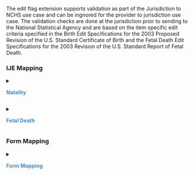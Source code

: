 The edit flag extension supports validation as part of the Jurisdiction to NCHS use case and can be ingnored for the provider to jurisdiction use case.  The validation checks  are done at the jurisdiction prior to sending to the National Statistical Agency and are based on the item specific edit criteria specified in the Birth Edit Specifications for the 2003 Proposed Revision of the U.S. Standard Certificate of Birth and the Fetal Death Edit Specifications for the 2003 Revision of the U.S. Standard Report of Fetal Death.

### IJE Mapping

<style>
 .context-menu {cursor: context-menu; color: #438bca;}
 .context-menu:hover {opacity: 0.5;}
</style>
<details>

<summary>

<strong class='context-menu' > Natality </strong>

</summary>
<table class='grid'>
<thead>
  <tr>
    <th style='text-align: center'><strong>Use Case</strong></th>
    <th><strong>#</strong></th>
    <th><strong>Description</strong></th>
    <th><strong>IJE Name</strong></th>
    <th><strong>Field</strong></th>
    <th><strong>Type</strong></th>
    <th><strong>Value Set/Comments</strong></th>
  </tr>
</thead>
<tbody>
<tr>
  <td style='text-align: center'>Natality</td>
  <td>166</td>
  <td>Risk Factors--Number Previous Cesareans</td>
  <td>NPCES</td>
  <td>value</td>
  <td>integer</td>
  <td></td>
</tr>
<tr>
  <td style='text-align: center'>Natality</td>
  <td>167</td>
  <td>Risk Factors--Number Previous Cesareans--Edit Flag</td>
  <td>NPCES_BYPASS</td>
  <td>value.extension[bypassEditFlag].value</td>
  <td>codeable</td>
  <td><a href='ValueSet-ValueSet-number-previous-cesareans-edit-flags.html'>NumberPreviousCesareansEditFlagsVS</a>, <br />See <a href='usage.html#handling-of-edit-flags'>Handling of edit flags</a> </td>
</tr>

</tbody>
</table>

</details>
<p></p>

<details>

<summary>

<strong class='context-menu'> Fetal Death </strong>

</summary>
<table class='grid'>
<thead>
  <tr>
    <th style='text-align: center'><strong>Use Case</strong></th>
    <th><strong>#</strong></th>
    <th><strong>Description</strong></th>
    <th><strong>IJE Name</strong></th>
    <th><strong>Field</strong></th>
    <th><strong>Type</strong></th>
    <th><strong>Value Set/Comments</strong></th>
  </tr>
</thead>
<tbody>
<tr>
  <td style='text-align: center'>Fetal Death</td>
  <td>119</td>
  <td>Risk Factors--Number Previous Cesareans</td>
  <td>NPCES</td>
  <td>value</td>
  <td>integer</td>
  <td>See <a href='usage.html#pregnancy-risk-factors'>note on missing pregnancy risk factors data</a></td>
</tr>
<tr>
  <td style='text-align: center'>Fetal Death</td>
  <td>120</td>
  <td>Risk Factors--Number Previous Cesareans--Edit Flag</td>
  <td>NPCES_BYPASS</td>
  <td>value.extension[bypassEditFlag].value</td>
  <td>codeable</td>
  <td><a href='ValueSet-ValueSet-number-previous-cesareans-edit-flags.html'>NumberPreviousCesareansEditFlagsVS</a>, <br />See <a href='usage.html#handling-of-edit-flags'>Handling of edit flags</a> </td>
</tr>

</tbody>
</table>

</details>
<p></p>


### Form Mapping
<details>

<summary>

<strong class='context-menu' >Form Mapping</strong>

</summary>
<table class='grid'>
<thead>
  <tr>
    <th style='text-align: center'><strong>Item #</strong></th>
    <th><strong>Form Field</strong></th>
    <th><strong>FHIR Profile Field</strong></th>
    <th><strong>Reference</strong></th>
  </tr>
</thead>
<tbody>
<tr>
  <td style='text-align: center'>41.11</td>
  <td>Risk factors in this pregnancy: previous cesarean delivery</td>
  <td>value</td>
  <td><a href='https://www.cdc.gov/nchs/data/dvs/birth11-03final-ACC.pdf'> Certificate of Live Birth</a></td>
</tr>
<tr>
  <td style='text-align: center'>14.10</td>
  <td>Risk factors in this pregnancy: previous cesarean delivery</td>
  <td>value</td>
  <td><a href='https://www.cdc.gov/nchs/data/dvs/facility-worksheet-2016-508.pdf'> Facility Worksheet for the Live Birth Certificate</a></td>
</tr>
<tr>
  <td style='text-align: center'>36.11</td>
  <td>Risk factors in this pregnancy: Previous cesarean delivery</td>
  <td>value</td>
  <td><a href='https://www.cdc.gov/nchs/data/dvs/FDEATH11-03finalACC.pdf'> Report of Fetal Death</a></td>
</tr>
<tr>
  <td style='text-align: center'>11.9</td>
  <td>Risk factors in this pregnancy: previous cesarean delivery</td>
  <td>value</td>
  <td><a href='https://www.cdc.gov/nchs/data/dvs/fetal-death-facility-worksheet-2019-508.pdf'> Facility Worksheet for the Report of Fetal Death</a></td>
</tr>
</tbody>
</table>

</details>
<p></p>
